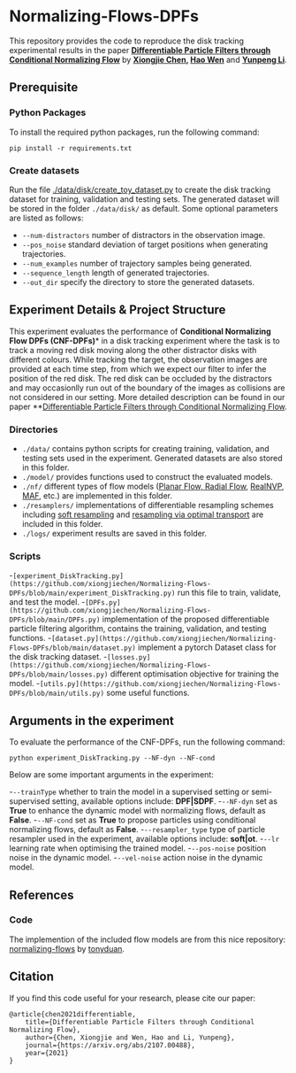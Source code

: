 # Normalizing-Flows-DPFs

This repository provides the code to reproduce the disk tracking experimental results in the paper **[Differentiable Particle Filters through Conditional Normalizing Flow](https://arxiv.org/abs/2107.00488)** by **[Xiongjie Chen](https://scholar.google.com/citations?user=Tb9fTOsAAAAJ&hl=en&inst=15262737669262836719), [Hao Wen](https://www.surrey.ac.uk/people/hao-wen)** and **[Yunpeng Li](https://www.surrey.ac.uk/people/yunpeng-li)**.

## Prerequisite

### Python Packages 

To install the required python packages, run the following command:

```
pip install -r requirements.txt
```

### Create datasets

Run the file [./data/disk/create_toy_dataset.py](https://github.com/xiongjiechen/Normalizing-Flows-DPFs/blob/main/data/disk/create_toy_dataset.py) to create the disk tracking dataset for training, validation and testing sets. The generated dataset will be stored in the folder ```./data/disk/``` as default. Some optional parameters are listed as follows:
- ```--num-distractors``` number of distractors in the observation image. 
- ```--pos_noise``` standard deviation of target positions when generating trajectories.
- ```--num_examples``` number of trajectory samples being generated. 
- ```--sequence_length``` length of generated trajectories.
- ```--out_dir``` specify the directory to store the generated datasets.

## Experiment Details & Project Structure

This experiment evaluates the performance of **Conditional Normalizing Flow DPFs (CNF-DPFs)*** in a disk tracking experiment where the task is to track a moving red disk moving along the other distractor disks with different colours. While tracking the target, the observation images are provided at each time step, from which we expect our filter to infer the position of the red disk. The red disk can be occluded by the distractors and may occasionlly run out of the boundary of the images as collisions are not considered in our setting. More detailed description can be found in our paper **[Differentiable Particle Filters through Conditional Normalizing Flow](https://arxiv.org/abs/2107.00488).

### Directories

- ```./data/``` contains python scripts for creating training, validation, and testing sets used in the experiment. Generated datasets are also stored in this folder.
- ```./model/``` provides functions used to construct the evaluated models.
- ```./nf/``` different types of flow models ([Planar Flow, Radial Flow](https://arxiv.org/abs/1505.05770), [RealNVP](https://arxiv.org/abs/1605.08803), [MAF](https://arxiv.org/abs/1705.07057), etc.) are implemented in this folder.
- ```./resamplers/``` implementations of differentiable resampling schemes including [soft resampling](https://arxiv.org/abs/1805.08975) and [resampling via optimal transport](http://proceedings.mlr.press/v139/corenflos21a/corenflos21a.pdf) are included in this folder.
- ```./logs/``` experiment results are saved in this folder.

### Scripts

-```[experiment_DiskTracking.py](https://github.com/xiongjiechen/Normalizing-Flows-DPFs/blob/main/experiment_DiskTracking.py)``` run this file to train, validate, and test the model.
-```[DPFs.py](https://github.com/xiongjiechen/Normalizing-Flows-DPFs/blob/main/DPFs.py)``` implementation of the proposed differentiable particle filtering algorithm, contains the training, validation, and testing functions.
-```[dataset.py](https://github.com/xiongjiechen/Normalizing-Flows-DPFs/blob/main/dataset.py)``` implement a pytorch Dataset class for the disk tracking dataset.
-```[losses.py](https://github.com/xiongjiechen/Normalizing-Flows-DPFs/blob/main/losses.py)``` different optimisation objective for training the model.
-```[utils.py](https://github.com/xiongjiechen/Normalizing-Flows-DPFs/blob/main/utils.py)``` some useful functions.

## Arguments in the experiment

To evaluate the performance of the CNF-DPFs, run the following command:


```
python experiment_DiskTracking.py --NF-dyn --NF-cond 
```

Below are some important arguments in the experiment:

-```--trainType``` whether to train the model in a supervised setting or semi-supervised setting, available options include: **DPF|SDPF**.
-```--NF-dyn``` set as **True** to enhance the dynamic model with normalizing flows, default as **False**.
-```--NF-cond``` set as **True** to propose particles using conditional normalizing flows, default as **False**.
-```--resampler_type``` type of particle resampler used in the experiment, available options include: **soft|ot**.
-```--lr``` learning rate when optimising the trained model.
-```--pos-noise``` position noise in the dynamic model.
-```--vel-noise``` action noise in the dynamic model.


## References 
### Code
The implemention of the included flow models are from this nice repository: [normalizing-flows](https://github.com/tonyduan/normalizing-flows) by [tonyduan](https://github.com/tonyduan).

## Citation
If you find this code useful for your research, please cite our paper:
```
@article{chen2021differentiable,
    title={Differentiable Particle Filters through Conditional Normalizing Flow},
    author={Chen, Xiongjie and Wen, Hao and Li, Yunpeng},
    journal={https://arxiv.org/abs/2107.00488},
    year={2021}
}
```
